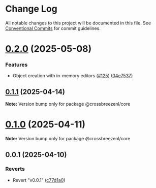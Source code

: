 # Change Log

All notable changes to this project will be documented in this file.
See [Conventional Commits](https://conventionalcommits.org) for commit guidelines.

# [0.2.0](https://github.com/crossbreezenl/crossmodel/compare/v0.1.1...v0.2.0) (2025-05-08)


### Features

* Object creation with in-memory editors ([#125](https://github.com/crossbreezenl/crossmodel/issues/125)) ([04e7537](https://github.com/crossbreezenl/crossmodel/commit/04e7537e388407651590254fb9a67507c0619dff))





## [0.1.1](https://github.com/crossbreezenl/crossmodel/compare/v0.1.0...v0.1.1) (2025-04-14)

**Note:** Version bump only for package @crossbreezenl/core





# [0.1.0](https://github.com/crossbreezenl/crossmodel/compare/v0.0.1...v0.1.0) (2025-04-11)

**Note:** Version bump only for package @crossbreezenl/core





## 0.0.1 (2025-04-10)


### Reverts

* Revert "v0.0.1" ([c77d1a0](https://github.com/crossbreezenl/crossmodel/commit/c77d1a06fb83af8f95ae36e11c5d545bcd7a006b))
